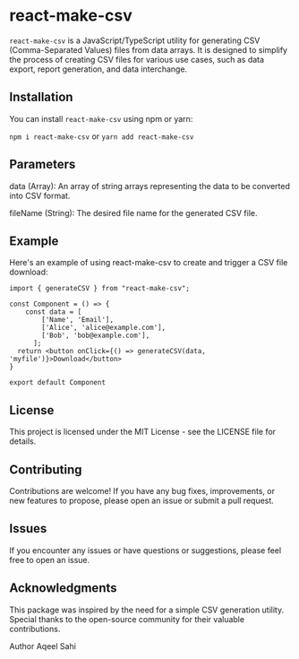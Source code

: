 # react-make-csv

`react-make-csv` is a JavaScript/TypeScript utility for generating CSV (Comma-Separated Values) files from data arrays. It is designed to simplify the process of creating CSV files for various use cases, such as data export, report generation, and data interchange.

## Installation

You can install `react-make-csv` using npm or yarn:

`npm i react-make-csv`
or
`yarn add react-make-csv`

## Parameters
data (Array): An array of string arrays representing the data to be converted into CSV format.

fileName (String): The desired file name for the generated CSV file.


## Example
Here's an example of using react-make-csv to create and trigger a CSV file download:
```tsx
import { generateCSV } from "react-make-csv";

const Component = () => {
    const data = [
        ['Name', 'Email'],
        ['Alice', 'alice@example.com'],
        ['Bob', 'bob@example.com'],
      ];
  return <button onClick={() => generateCSV(data, 'myfile')}>Download</button>
}

export default Component
```

## License
This project is licensed under the MIT License - see the LICENSE file for details.

## Contributing
Contributions are welcome! If you have any bug fixes, improvements, or new features to propose, please open an issue or submit a pull request.

## Issues
If you encounter any issues or have questions or suggestions, please feel free to open an issue.

## Acknowledgments
This package was inspired by the need for a simple CSV generation utility.
Special thanks to the open-source community for their valuable contributions.

Author
Aqeel Sahi
